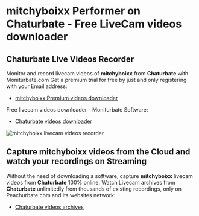 # mitchyboixx Performer on Chaturbate - Free LiveCam videos downloader

## Chaturbate Live Videos Recorder

Monitor and record livecam videos of **mitchyboixx** from **Chaturbate** with Moniturbate.com
Get a premium trial for free by just and only registering with your Email address:
* [mitchyboixx Premium videos downloader](https://moniturbate.com/request-demo-licence-key.html)

Free livecam videos downloader - Moniturbate Software:
* [Chaturbate videos downloader](https://moniturbate.com/moniturbate-download-software.html)

![mitchyboixx livecam videos recorder](https://peachurnet.com/templates/moniturbate-software.png)


## Capture mitchyboixx videos from the Cloud and watch your recordings on Streaming

Without the need of downloading a software, capture **mitchyboixx** livecam videos from **Chaturbate** 100% online.
Watch Livecam archives from **Chaturbate** unlimitedly from thousands of existing recordings, only on Peachurbate.com and its websites network:
* [Chaturbate videos archives](https://peachurnet.com/)